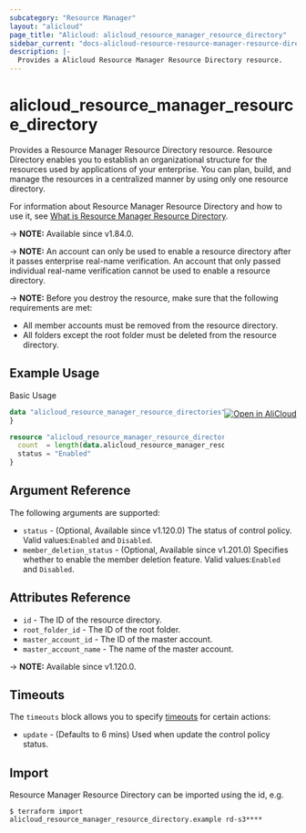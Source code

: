 ```yaml
---
subcategory: "Resource Manager"
layout: "alicloud"
page_title: "Alicloud: alicloud_resource_manager_resource_directory"
sidebar_current: "docs-alicloud-resource-resource-manager-resource-directory"
description: |-
  Provides a Alicloud Resource Manager Resource Directory resource.
---
```


# alicloud_resource_manager_resource_directory

Provides a Resource Manager Resource Directory resource. Resource Directory enables you to establish an organizational structure for the resources used by applications of your enterprise. You can plan, build, and manage the resources in a centralized manner by using only one resource directory.

For information about Resource Manager Resource Directory and how to use it, see [What is Resource Manager Resource Directory](https://www.alibabacloud.com/help/en/doc-detail/94475.htm).

-> **NOTE:** Available since v1.84.0.

-> **NOTE:** An account can only be used to enable a resource directory after it passes enterprise real-name verification. An account that only passed individual real-name verification cannot be used to enable a resource directory.

-> **NOTE:** Before you destroy the resource, make sure that the following requirements are met:
  - All member accounts must be removed from the resource directory. 
  - All folders except the root folder must be deleted from the resource directory.
  
## Example Usage
<div class="oics-button" style="float: right;margin: 0 0 -40px 0;">
  <a href="https://api.aliyun.com/api-tools/terraform?resource=alicloud_resource_manager_resource_directory&exampleId=0a7b7736-1528-148e-ea16-f8b3cc4cbc4474fdc65c&activeTab=example&spm=docs.r.resource_manager_resource_directory.0.0a7b773615" target="_blank">
    <img alt="Open in AliCloud" src="https://img.alicdn.com/imgextra/i1/O1CN01hjjqXv1uYUlY56FyX_!!6000000006049-55-tps-254-36.svg" style="max-height: 44px; margin: 32px auto; max-width: 100%;">
  </a>
</div>

Basic Usage

```terraform
data "alicloud_resource_manager_resource_directories" "default" {
}

resource "alicloud_resource_manager_resource_directory" "default" {
  count  = length(data.alicloud_resource_manager_resource_directories.default.directories) > 0 ? 0 : 1
  status = "Enabled"
}
```
## Argument Reference

The following arguments are supported:

* `status` - (Optional, Available since v1.120.0) The status of control policy. Valid values:`Enabled` and `Disabled`.
* `member_deletion_status` - (Optional, Available since v1.201.0) Specifies whether to enable the member deletion feature. Valid values:`Enabled` and `Disabled`.

## Attributes Reference

* `id` - The ID of the resource directory.
* `root_folder_id` - The ID of the root folder.
* `master_account_id` - The ID of the master account.
* `master_account_name` - The name of the master account.

-> **NOTE:** Available since v1.120.0.

## Timeouts

The `timeouts` block allows you to specify [timeouts](https://www.terraform.io/docs/configuration-0-11/resources.html#timeouts) for certain actions:

* `update` - (Defaults to 6 mins) Used when update the control policy status.

## Import

Resource Manager Resource Directory can be imported using the id, e.g.

```shell
$ terraform import alicloud_resource_manager_resource_directory.example rd-s3****
```
